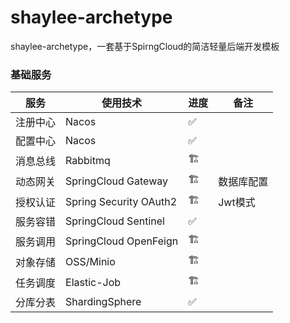 # shaylee-archetype
shaylee-archetype，一套基于SpirngCloud的简洁轻量后端开发模板

### 基础服务

|  服务     | 使用技术                 |   进度        |    备注   |
|----------|-------------------------|---------------|-----------|
|  注册中心 | Nacos                   |   ✅          |           |
|  配置中心 | Nacos                   |   ✅          |           |
|  消息总线 | Rabbitmq                |   🏗          |           |
|  动态网关 | SpringCloud Gateway     |   🏗          |  数据库配置|
|  授权认证 | Spring Security OAuth2  |   🏗          |  Jwt模式  |
|  服务容错 | SpringCloud Sentinel    |   ✅          |           |
|  服务调用 | SpringCloud OpenFeign   |   🏗          |           |
|  对象存储 | OSS/Minio               |   🏗          |           |
|  任务调度 | Elastic-Job             |   🏗          |           |
|  分库分表 | ShardingSphere          |   ✅          |           |